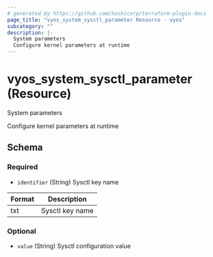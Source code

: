 ```yaml
---
# generated by https://github.com/hashicorp/terraform-plugin-docs
page_title: "vyos_system_sysctl_parameter Resource - vyos"
subcategory: ""
description: |-
  System parameters
  Configure kernel parameters at runtime
---
```


# vyos_system_sysctl_parameter (Resource)

System parameters

Configure kernel parameters at runtime



<!-- schema generated by tfplugindocs -->
## Schema

### Required

- `identifier` (String) Sysctl key name

|  Format  |  Description  |
|----------|---------------|
|  txt  |  Sysctl key name  |

### Optional

- `value` (String) Sysctl configuration value
